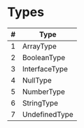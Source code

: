 # Types
| # | Type |
| --- | --- |
| 1 | ArrayType |
| 2 | BooleanType |
| 3 | InterfaceType |
| 4 | NullType |
| 5 | NumberType |
| 6 | StringType |
| 7 | UndefinedType |
